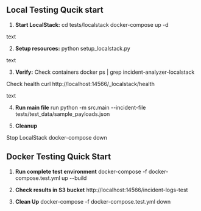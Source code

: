 ## Local Testing Qucik start

1. **Start LocalStack:**
cd tests/localstack
docker-compose up -d

text

2. **Setup resources:**
python setup_localstack.py

text

3. **Verify:**
Check containers
docker ps | grep incident-analyzer-localstack

Check health
curl http://localhost:14566/_localstack/health

text

4. **Run main file**
run python -m src.main --incident-file tests/test_data/sample_payloads.json

5. **Cleanup**

Stop LocalStack
docker-compose down


## Docker Testing Quick Start

1. **Run complete test environment**
docker-compose -f docker-compose.test.yml up --build

2. **Check results in S3 bucket**
http://localhost:14566/incident-logs-test

3. **Clean Up**
docker-compose -f docker-compose.test.yml down
